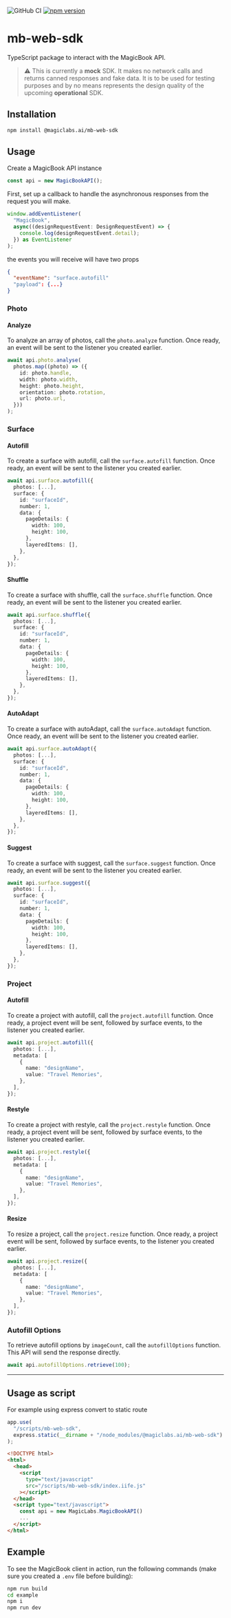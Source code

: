 ![GitHub CI](https://github.com/magiclabs-ai/mb-web-sdk/actions/workflows/ci.yml/badge.svg) [![npm version](https://img.shields.io/npm/v/@magiclabs.ai/mb-web-sdk.svg)](https://www.npmjs.com/package/@magiclabs.ai/mb-web-sdk)

# mb-web-sdk

TypeScript package to interact with the MagicBook API.

> :warning:
> This is currently a **mock** SDK. It makes no network calls and returns canned responses and fake data. It is to be used for testing purposes and by no means represents the design quality of the upcoming **operational** SDK. 

## Installation

```bash
npm install @magiclabs.ai/mb-web-sdk
```

## Usage

Create a MagicBook API instance

```ts
const api = new MagicBookAPI();
```

First, set up a callback to handle the asynchronous responses from the request you will make.

```ts
window.addEventListener(
  "MagicBook",
  async((designRequestEvent: DesignRequestEvent) => {
    console.log(designRequestEvent.detail);
  }) as EventListener
);
```

the events you will receive will have two props

```json
{
  "eventName": "surface.autofill"
  "payload": {...}
}
```

### Photo

#### Analyze

To analyze an array of photos, call the `photo.analyze` function. Once ready, an event will be sent to the listener you created earlier.

```ts
await api.photo.analyse(
  photos.map((photo) => ({
    id: photo.handle,
    width: photo.width,
    height: photo.height,
    orientation: photo.rotation,
    url: photo.url,
  }))
);
```

### Surface

#### Autofill

To create a surface with autofill, call the `surface.autofill` function. Once ready, an event will be sent to the listener you created earlier.

```ts
await api.surface.autofill({
  photos: [...],
  surface: {
    id: "surfaceId",
    number: 1,
    data: {
      pageDetails: {
        width: 100,
        height: 100,
      },
      layeredItems: [],
    },
  },
});
```

#### Shuffle

To create a surface with shuffle, call the `surface.shuffle` function. Once ready, an event will be sent to the listener you created earlier.

```ts
await api.surface.shuffle({
  photos: [...],
  surface: {
    id: "surfaceId",
    number: 1,
    data: {
      pageDetails: {
        width: 100,
        height: 100,
      },
      layeredItems: [],
    },
  },
});
```

#### AutoAdapt

To create a surface with autoAdapt, call the `surface.autoAdapt` function. Once ready, an event will be sent to the listener you created earlier.

```ts
await api.surface.autoAdapt({
  photos: [...],
  surface: {
    id: "surfaceId",
    number: 1,
    data: {
      pageDetails: {
        width: 100,
        height: 100,
      },
      layeredItems: [],
    },
  },
});
```

#### Suggest

To create a surface with suggest, call the `surface.suggest` function. Once ready, an event will be sent to the listener you created earlier.

```ts
await api.surface.suggest({
  photos: [...],
  surface: {
    id: "surfaceId",
    number: 1,
    data: {
      pageDetails: {
        width: 100,
        height: 100,
      },
      layeredItems: [],
    },
  },
});
```

### Project

#### Autofill

To create a project with autofill, call the `project.autofill` function. Once ready, a project event will be sent, followed by surface events, to the listener you created earlier.

```ts
await api.project.autofill({
  photos: [...],
  metadata: [
    {
      name: "designName",
      value: "Travel Memories",
    },
  ],
});
```

#### Restyle

To create a project with restyle, call the `project.restyle` function. Once ready, a project event will be sent, followed by surface events, to the listener you created earlier.

```ts
await api.project.restyle({
  photos: [...],
  metadata: [
    {
      name: "designName",
      value: "Travel Memories",
    },
  ],
});
```

#### Resize

To resize a project, call the `project.resize` function. Once ready, a project event will be sent, followed by surface events, to the listener you created earlier.

```ts
await api.project.resize({
  photos: [...],
  metadata: [
    {
      name: "designName",
      value: "Travel Memories",
    },
  ],
});
```

### Autofill Options

To retrieve autofill options by `imageCount`, call the `autofillOptions` function. This API will send the response directly.

```ts
await api.autofillOptions.retrieve(100);
```

---

## Usage as script

For example using express convert to static route

```js
app.use(
  "/scripts/mb-web-sdk",
  express.static(__dirname + "/node_modules/@magiclabs.ai/mb-web-sdk")
);
```

```html
<!DOCTYPE html>
<html>
  <head>
    <script
      type="text/javascript"
      src="/scripts/mb-web-sdk/index.iife.js"
    ></script>
  </head>
  <script type="text/javascript">
    const api = new MagicLabs.MagicBookAPI()
    ...
  </script>
</html>
```

## Example

To see the MagicBook client in action, run the following commands (make sure you created a `.env` file before building):

```bash
npm run build
cd example
npm i
npm run dev
```
